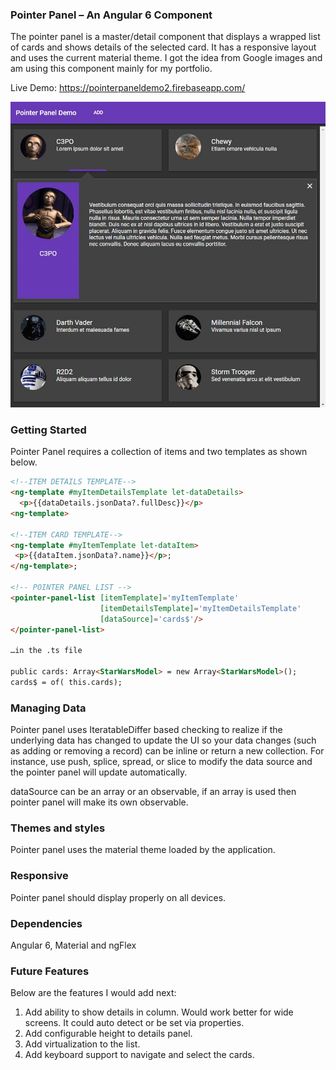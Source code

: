### Pointer Panel – An Angular 6 Component

The pointer panel is a master/detail component that displays a wrapped list of cards and shows details of the selected
card. It has a responsive layout and uses the current material theme. I got the idea from Google images and am using
this component mainly for my portfolio.

Live Demo: https://pointerpaneldemo2.firebaseapp.com/

![ScreenShot](pointerpaneldemo_dark.jpg)

### Getting Started

Pointer Panel requires a collection of items and two templates as shown below.

```html
<!--ITEM DETAILS TEMPLATE-->
<ng-template #myItemDetailsTemplate let-dataDetails>
  <p>{{dataDetails.jsonData?.fullDesc}}</p>
<ng-template>

<!--ITEM CARD TEMPLATE-->
<ng-template #myItemTemplate let-dataItem>
 <p>{{dataItem.jsonData?.name}}</p>;
</ng-template>;

<!-- POINTER PANEL LIST -->
<pointer-panel-list [itemTemplate]='myItemTemplate'
                    [itemDetailsTemplate]='myItemDetailsTemplate'
                    [dataSource]='cards$'/>
</pointer-panel-list>

…in the .ts file

public cards: Array<StarWarsModel> = new Array<StarWarsModel>();
cards$ = of( this.cards);
 ```

### Managing Data

Pointer panel uses IteratableDiffer based checking to realize if the underlying data has changed to update the UI so
your data changes (such as adding or removing a record) can be inline or return a new collection. For instance, use
push, splice, spread, or slice to modify the data source and the pointer panel will update automatically.

dataSource can be an array or an observable, if an array is used then pointer panel will make its own observable.

### Themes and styles

Pointer panel uses the material theme loaded by the application.

### Responsive

Pointer panel should display properly on all devices.

### Dependencies

Angular 6, Material and ngFlex

### Future Features

Below are the features I would add next:

1. Add ability to show details in column. Would work better for wide screens. It could auto detect or be set via
   properties.
2. Add configurable height to details panel.
3. Add virtualization to the list.
4. Add keyboard support to navigate and select the cards.
